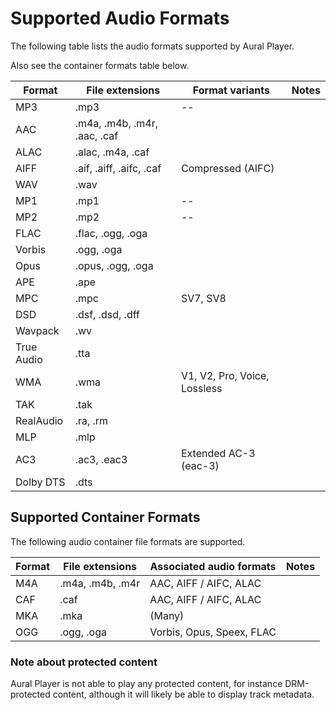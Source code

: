 #  Supported Audio Formats

The following table lists the audio formats supported by Aural Player.

Also see the container formats table below.

| Format     | File extensions        | Format variants              | Notes |
|------------|------------------------|------------------------------|-------|
| MP3        | .mp3                   | --                           |       |
| AAC        | .m4a, .m4b, .m4r, .aac, .caf |                              |       |
| ALAC       | .alac, .m4a, .caf            |                              |       |
| AIFF       | .aif, .aiff, .aifc, .caf     | Compressed (AIFC)            |       |
| WAV        | .wav                   |                              |       |
| MP1        | .mp1                   | --                           |       |
| MP2        | .mp2                   | --                           |       |
| FLAC       | .flac, .ogg, .oga      |                              |       |
| Vorbis     | .ogg, .oga             |                              |       |
| Opus       | .opus, .ogg, .oga      |                              |       |
| APE        | .ape                   |                              |       |
| MPC        | .mpc                   | SV7, SV8                     |       |
| DSD        | .dsf, .dsd, .dff       |                              |       |
| Wavpack    | .wv                    |                              |       |
| True Audio | .tta                   |                              |       |
| WMA        | .wma             | V1, V2, Pro, Voice, Lossless |       |
| TAK        | .tak                   |                              |       |
| RealAudio  | .ra, .rm               |                              |       |
| MLP        | .mlp                   |                              |       |
| AC3        | .ac3, .eac3            | Extended AC-3 (eac-3)        |       |
| Dolby DTS  | .dts                   |                              |       |

##  Supported Container Formats

The following audio container file formats are supported.

| Format     | File extensions        | Associated audio formats              | Notes |
|------------|------------------------|------------------------------|-------|
| M4A        | .m4a, .m4b, .m4r      | AAC, AIFF / AIFC, ALAC                           |       |
| CAF        | .caf      | AAC, AIFF / AIFC, ALAC                           |       |
| MKA        | .mka      |   (Many)                         |       |
| OGG        | .ogg, .oga      |   Vorbis, Opus, Speex, FLAC                         |       |

### Note about protected content

Aural Player is not able to play any protected content, for instance DRM-protected content, although it will likely be able to display track metadata.
